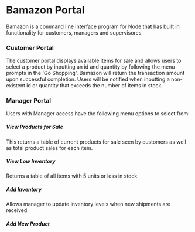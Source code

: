 # Bamazon Portal
Bamazon is a command line interface program for Node that has built in functionality for customers, managers and supervisores

### Customer Portal
The customer portal displays available items for sale and allows users to select a product by inputting an id and quantity by following the menu prompts in the 'Go Shopping'.  Bamazon will return the transaction amount upon successful completion.  Users will be notified when inputting a non-existent id or quantity that exceeds the number of items in stock.

### Manager Portal
Users with Manager access have the following menu options to select from:
  ##### View Products for Sale
  This returns a table of current products for sale seen by customers as well as total product sales for each item.
  
  ##### View Low Inventory
  Returns a table of all items with 5 units or less in stock.
  
  ##### Add Inventory
  Allows manager to update inventory levels when new shipments are received.
  
  ##### Add New Product
  
